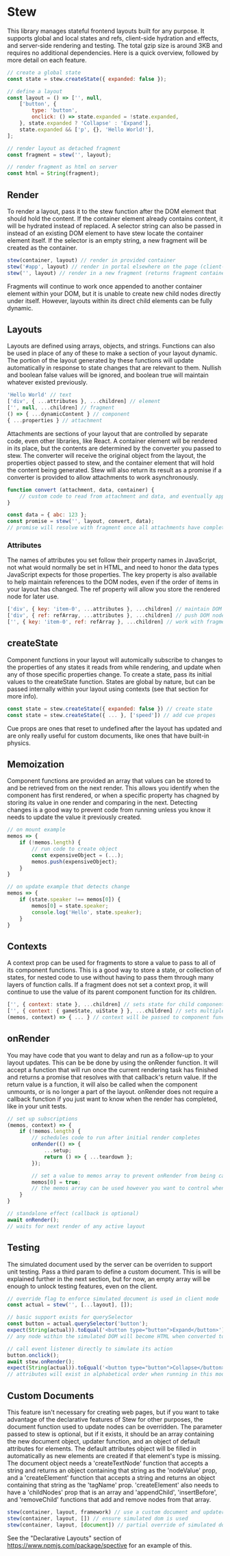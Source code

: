 # Stew
This library manages stateful frontend layouts built for any purpose. It supports global and local states and refs, client-side hydration and effects, and server-side rendering and testing. The total gzip size is around 3KB and requires no additional dependencies. Here is a quick overview, followed by more detail on each feature.

```js
// create a global state
const state = stew.createState({ expanded: false });

// define a layout
const layout = () => ['', null,
	['button', {
		type: 'button',
		onclick: () => state.expanded = !state.expanded,
	}, state.expanded ? 'Collapse' : 'Expand'],
	state.expanded && ['p', {}, 'Hello World!'],
];

// render layout as detached fragment
const fragment = stew('', layout);

// render fragment as html on server
const html = String(fragment);
```

## Render
To render a layout, pass it to the stew function after the DOM element that should hold the content. If the container element already contains content, it will be hydrated instead of replaced. A selector string can also be passed in instead of an existing DOM element to have stew locate the container element itself. If the selector is an empty string, a new fragment will be created as the container.

```js
stew(container, layout) // render in provided container
stew('#app', layout) // render in portal elsewhere on the page (client-side only)
stew('', layout) // render in a new fragment (returns fragment container)
```

Fragments will continue to work once appended to another container element within your DOM, but it is unable to create new child nodes directly under itself. However, layouts within its direct child elements can be fully dynamic.

## Layouts
Layouts are defined using arrays, objects, and strings. Functions can also be used in place of any of these to make a section of your layout dynamic. The portion of the layout generated by these functions will update automatically in response to state changes that are relevant to them. Nullish and boolean false values will be ignored, and boolean true will maintain whatever existed previously.

```js
'Hello World' // text
['div', { ...attributes }, ...children] // element
['', null, ...children] // fragment
() => { ...dynamicContent } // component
{ ...properties } // attachment
```

Attachments are sections of your layout that are controlled by separate code, even other libraries, like React. A container element will be rendered in its place, but the contents are determined by the converter you passed to stew. The converter will receive the original object from the layout, the properties object passed to stew, and the container element that will hold the content being generated. Stew will also return its result as a promise if a converter is provided to allow attachments to work asynchronously.

```js
function convert (attachment, data, container) {
	// custom code to read from attachment and data, and eventually append to container
}

const data = { abc: 123 };
const promise = stew('', layout, convert, data);
// promise will resolve with fragment once all attachments have completed
```

### Attributes
The names of attributes you set follow their property names in JavaScript, not what would normally be set in HTML, and need to honor the data types JavaScript expects for those properties. The key property is also available to help maintain references to the DOM nodes, even if the order of items in your layout has changed. The ref property will allow you store the rendered node for later use.

```js
['div', { key: 'item-0', ...attributes }, ...children] // maintain DOM reference using key prop
['div', { ref: refArray, ...attributes }, ...children] // push DOM node to an array using ref prop
['', { key: 'item-0', ref: refArray }, ...children] // work with fragments as well, but ref will store parent node
```

## createState
Component functions in your layout will automically subscribe to changes to the properties of any states it reads from while rendering, and update when any of those specific properties change. To create a state, pass its initial values to the createState function. States are global by nature, but can be passed internally within your layout using contexts (see that section for more info).

```js
const state = stew.createState({ expanded: false }) // create state
const state = stew.createState({ ... }, ['speed']) // add cue propes
```

Cue props are ones that reset to undefined after the layout has updated and are only really useful for custom documents, like ones that have built-in physics.

## Memoization
Component functions are provided an array that values can be stored to and be retrieved from on the next render. This allows you identify when the component has first rendered, or when a specific property has chagned by storing its value in one render and comparing in the next. Detecting changes is a good way to prevent code from running unless you know it needs to update the value it previously created.

```js
// on mount example
memos => {
	if (!memos.length) {
		// run code to create object
		const expensiveObject = (...);
		memos.push(expensiveObject);
	}
}

// on update example that detects change
memos => {
	if (state.speaker !== memos[0]) {
		memos[0] = state.speaker;
		console.log('Hello', state.speaker);
	}
}
```

## Contexts
A context prop can be used for fragments to store a value to pass to all of its component functions. This is a good way to store a state, or collection of states, for nested code to use without having to pass them through many layers of function calls. If a fragment does not set a context prop, it will continue to use the value of its parent component function for its children.

```js
['', { context: state }, ...children] // sets state for child component functions
['', { context: { gameState, uiState } }, ...children] // sets multiple states
(memos, context) => { ... } // context will be passed to component functions as the second parameter
```

## onRender
You may have code that you want to delay and run as a follow-up to your layout updates. This can be be done by using the onRender function. It will accept a function that will run once the current rendering task has finished and returns a promise that resolves with that callback's return value. If the return value is a function, it will also be called when the component unmounts, or is no longer a part of the layout. onRender does not require a callback function if you just want to know when the render has completed, like in your unit tests.

```js
// set up subscriptions
(memos, context) => {
	if (!memos.length) {
		// schedules code to run after initial render completes
		onRender(() => {
			...setup;
			return () => { ...teardown };
		});

		// set a value to memos array to prevent onRender from being called on update
		memos[0] = true;
		// the memos array can be used however you want to control when onRenders run
	}
}

// standalone effect (callback is optional)
await onRender();
// waits for next render of any active layout
```

## Testing
The simulated document used by the server can be overriden to support unit testing. Pass a third param to define a custom document. This is will be explained further in the next section, but for now, an empty array will be enough to unlock testing features, even on the client.

```js
// override flag to enforce simulated document is used in client mode
const actual = stew('', [...layout], []);

// basic support exists for querySelector
const button = actual.querySelector('button');
expect(String(actual)).toEqual('<button type="button">Expand</button>');
// any node within the simulated DOM will become HTML when converted to a string

// call event listener directly to simulate its action
button.onclick();
await stew.onRender();
expect(String(actual)).toEqual('<button type="button">Collapse</button><p>Hello World!</p>');
// attributes will exist in alphabetical order when running in this mode
```

## Custom Documents
This feature isn't necessary for creating web pages, but if you want to take advantage of the declarative features of Stew for other purposes, the document function used to update nodes can be overridden. The parameter passed to stew is optional, but if it exists, it should be an array containing the new document object, updater function, and an object of default attributes for elements. The default attributes object will be filled in automatically as new elements are created if that element's type is missing. The document object needs a 'createTextNode' function that accepts a string and returns an object containing that string as the 'nodeValue' prop, and a 'createElement' function that accepts a string and returns an object containing that string as the 'tagName' prop. 'createElement' also needs to have a 'childNodes' prop that is an array and 'appendChild', 'insertBefore', and 'removeChild' functions that add and remove nodes from that array.

```js
stew(container, layout, framework) // use a custom document and updater function
stew(container, layout, []) // ensure simulated dom is used
stew(container, layout, [document]) // partial override of simulated dom
```

See the "Declarative Layouts" section of https://www.npmjs.com/package/spective for an example of this.
